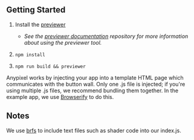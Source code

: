 
## Getting Started

1. Install the [previewer](https://github.com/googlecreativelab/anypixel/blob/master/frontend/previewer/README.md)
	- *See the [previewer documentation](https://github.com/googlecreativelab/anypixel/tree/master/frontend/previewer) repository for more information about using the previewer tool.*

2. `npm install`

3. `npm run build && previewer`

Anypixel works by injecting your app into a template HTML page which communicates with the button wall. Only one .js file is injected; if you're using multiple .js files, we recommend bundling them together. In the example app, we use [Browserify](browserify.org) to do this.

## Notes

We use [brfs](https://github.com/browserify/brfs) to include text files such as shader code into our index.js.